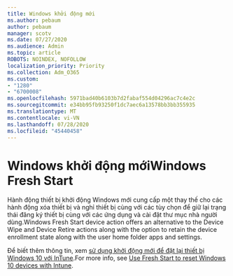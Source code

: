 ```yaml
---
title: Windows khởi động mới
ms.author: pebaum
author: pebaum
manager: scotv
ms.date: 07/27/2020
ms.audience: Admin
ms.topic: article
ROBOTS: NOINDEX, NOFOLLOW
localization_priority: Priority
ms.collection: Adm_O365
ms.custom:
- "1280"
- "6700008"
ms.openlocfilehash: 5971bad40b6103b7d2fabaf554d04296ac7c4e2c
ms.sourcegitcommit: e34bb95fb93250f1dc7aec6a13578bb3bb355935
ms.translationtype: MT
ms.contentlocale: vi-VN
ms.lasthandoff: 07/28/2020
ms.locfileid: "45440458"
---
```

# <a name="windows-fresh-start"></a><span data-ttu-id="af14e-102">Windows khởi động mới</span><span class="sxs-lookup"><span data-stu-id="af14e-102">Windows Fresh Start</span></span>

<span data-ttu-id="af14e-103">Hành động thiết bị khởi động Windows mới cung cấp một thay thế cho các hành động xóa thiết bị và nghỉ thiết bị cùng với các tùy chọn để giữ lại trạng thái đăng ký thiết bị cùng với các ứng dụng và cài đặt thư mục nhà người dùng.</span><span class="sxs-lookup"><span data-stu-id="af14e-103">Windows Fresh Start device action offers an alternative to the Device Wipe and Device Retire actions along with the option to retain the device enrollment state along with the user home folder apps and settings.</span></span>

<span data-ttu-id="af14e-104">Để biết thêm thông tin, xem [sử dụng khởi động mới để đặt lại thiết bị Windows 10 với InTune](https://docs.microsoft.com/intune/device-fresh-start).</span><span class="sxs-lookup"><span data-stu-id="af14e-104">For more info, see [Use Fresh Start to reset Windows 10 devices with Intune](https://docs.microsoft.com/intune/device-fresh-start).</span></span>